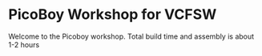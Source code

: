# PicoBoy Workshop for VCFSW

Welcome to the Picoboy workshop. Total build time and assembly is about 1-2 hours
